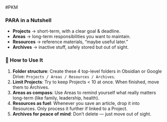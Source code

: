 

#PKM
### PARA in a Nutshell

- **Projects** → short-term, with a clear goal & deadline.
- **Areas** → long-term responsibilities you want to maintain.
- **Resources** → reference materials, “maybe useful later.”
- **Archives** → inactive stuff, safely stored but out of sight.


### 🚀 How to Use It

1. **Folder structure**: Create these 4 top-level folders in Obsidian or Google Drive: `Projects / Areas / Resources / Archives`.
2. **Limit Projects**: Try to keep Projects < 10 at once. When finished, move them to Archives.    
3. **Areas as compass**: Use Areas to remind yourself what really matters long-term (like family, leadership, health).    
4. **Resources as fuel**: Whenever you save an article, drop it into Resources. Only process it further if linked to a Project.    
5. **Archives for peace of mind**: Don’t delete — just move out of sight.